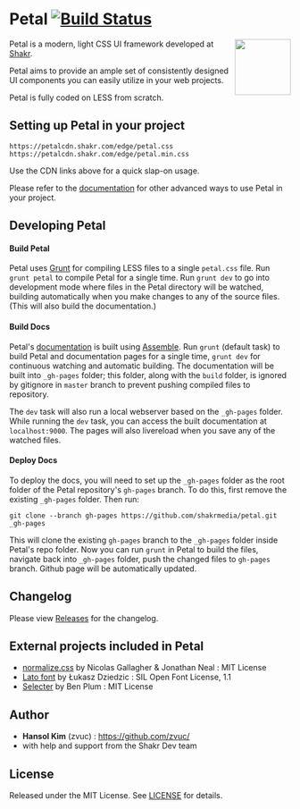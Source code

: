 Petal [![Build Status](https://travis-ci.com/shakrmedia/petal.svg?token=oGydrksF8C4ZzTmuT3Ki&branch=master)](https://travis-ci.com/shakrmedia/petal)
=====

<img align="right" width="100" height="100" src="http://shakrmedia.github.io/petal/assets/petal-logo.svg">

Petal is a modern, light CSS UI framework developed at [Shakr](http://shakr.com).

Petal aims to provide an ample set of consistently designed UI components you can easily utilize in your web projects.

Petal is fully coded on LESS from scratch.


## Setting up Petal in your project
```
https://petalcdn.shakr.com/edge/petal.css
https://petalcdn.shakr.com/edge/petal.min.css
```
Use the CDN links above for a quick slap-on usage.

Please refer to the [documentation](http://shakrmedia.github.io/petal/) for other advanced ways to use Petal in your project.


## Developing Petal
#### Build Petal
Petal uses [Grunt](http://gruntjs.com/getting-started) for compiling LESS files to a single `petal.css` file. Run `grunt petal` to compile Petal for a single time. Run `grunt dev` to go into development mode where files in the Petal directory will be watched, building automatically when you make changes to any of the source files. (This will also build the documentation.)

#### Build Docs
Petal's [documentation](http://shakrmedia.github.io/petal/) is built using [Assemble](http://assemble.io/). Run `grunt` (default task) to build Petal and documentation pages for a single time, `grunt dev` for continuous watching and automatic building. The documentation will be built into `_gh-pages` folder; this folder, along with the `build` folder, is ignored by gitignore in `master` branch to prevent pushing compiled files to repository.

The `dev` task will also run a local webserver based on the `_gh-pages` folder. While running the `dev` task, you can access the built documentation at `localhost:9000`. The pages will also livereload when you save any of the watched files.

#### Deploy Docs
To deploy the docs, you will need to set up the `_gh-pages` folder as the root folder of the Petal repository's `gh-pages` branch. To do this, first remove the existing `_gh-pages` folder. Then run:
```
git clone --branch gh-pages https://github.com/shakrmedia/petal.git _gh-pages
```
This will clone the existing `gh-pages` branch to the `_gh-pages` folder inside Petal's repo folder. Now you can run `grunt` in Petal to build the files, navigate back into `_gh-pages` folder, push the changed files to `gh-pages` branch. Github page will be automatically updated.



## Changelog
Please view [Releases](https://github.com/shakrmedia/petal/releases) for the changelog.


## External projects included in Petal
- [normalize.css](https://github.com/necolas/normalize.css) by Nicolas Gallagher & Jonathan Neal : MIT License
- [Lato font](http://www.google.com/fonts/specimen/Lato) by Łukasz Dziedzic : SIL Open Font License, 1.1
- [Selecter](https://github.com/Formstone/Selecter) by Ben Plum : MIT License


## Author
- **Hansol Kim** (zvuc) : https://github.com/zvuc/
- with help and support from the Shakr Dev team


## License 
Released under the MIT License.
See [LICENSE](https://github.com/ShakrMedia/petal/blob/master/LICENSE) for details.
